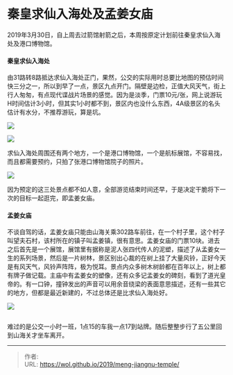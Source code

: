 # 秦皇求仙入海处及孟姜女庙


2019年3月30日，自上周去过箭馆射箭之后，本周按原定计划前往秦皇求仙入海处及港口博物馆。

#### 秦皇求仙入海处

由31路转8路抵达求仙入海处正门，果然，公交的实际用时总要比地图的预估时间快三分之一，所以到早了一点，景区九点开门。隔壁是边检，正值大风天气，街上行人匆匆，有点现代谍战片场景的感觉。因为是淡季，门票10元/张，网上说游玩H时间估计3小时，但其实1小时都不到，景区内也没什么东西，4A级景区的名头估计有水分，不推荐游玩，算是坑。

![](https://picped-1301226557.cos.ap-beijing.myqcloud.com/SH_20190330_55277126-be265280-5337-11e9-8695-f0be934edfb7.jpg)

![](https://picped-1301226557.cos.ap-beijing.myqcloud.com/SH_20190330_%E7%A7%A6%E7%9A%87%E6%B1%82%E4%BB%99%E5%85%A5%E6%B5%B7%E5%A4%84_20190330(2).jpg)

求仙入海处周围还有两个地方，一个是港口博物馆，一个是航标展馆，不容易找，而且都需要预约，只拍了张港口博物馆院子的照片。

![](https://picped-1301226557.cos.ap-beijing.myqcloud.com/SH_20190330_%E7%A7%A6%E7%9A%87%E6%B1%82%E4%BB%99%E5%85%A5%E6%B5%B7%E5%A4%84_20190330(3).jpg)

因为预定的这三处景点都不如人意，全部游览结束时间还早，于是决定干脆将下一次的目标一起逛完，即孟姜女庙。

#### 孟姜女庙

不谈自驾的话，孟姜女庙只能由山海关乘302路车前往，在一个村子里，这个村子叫望夫石村，该村所在的镇子叫孟姜镇，很有意思。孟姜女庙的门票10块。进去之后首先是一个展馆，展馆里有据称是泥人张四代传人的泥塑，描述了从孟姜女一生的系列场景，然后是一片树林，景区别出心裁的在树上挂了大量风铃，正好今天是有风天气，风铃声阵阵，极为悦耳。景点内众多树木树龄都在百年以上，树上都有牌子做记载。主庙中有孟姜女的塑像，还有众多记孟姜女的碑刻，看到了道光皇帝的。有一口钟，撞钟发出的声音可以用余音绕梁的表面意思描述，还有一些其它的地方，但都是最近新建的，不过总体还是比求仙入海处好。

![](https://picped-1301226557.cos.ap-beijing.myqcloud.com/SH_20190330_%E5%AD%9F%E5%A7%9C%E5%A5%B3%E5%BA%99_20190330(2).jpg)

<img src="https://picped-1301226557.cos.ap-beijing.myqcloud.com/SH_20190330_%E5%AD%9F%E5%A7%9C%E5%A5%B3%E5%BA%99_20190330(1).jpg" alt="" style="zoom: 25%;" />

难过的是公交一小时一班，1点15的车我一点17到站牌。随后整整步行了五公里回到山海关才坐车离开。

---

> 作者:   
> URL: https://wol.github.io/2019/meng-jiangnu-temple/  

